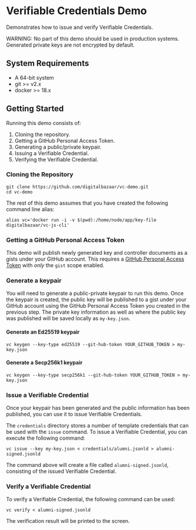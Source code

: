 # Verifiable Credentials Demo

Demonstrates how to issue and verify Verifiable Credentials.

WARNING: No part of this demo should be used in production systems.
         Generated private keys are not encrypted by default.

## System Requirements

- A 64-bit system
- git >= v2.x
- docker >= 18.x

## Getting Started

Running this demo consists of:

1. Cloning the repository.
2. Getting a GitHub Personal Access Token.
3. Generating a public/private keypair.
4. Issuing a Verifiable Credential.
5. Verifying the Verifiable Credential.

### Cloning the Repository

```
git clone https://github.com/digitalbazaar/vc-demo.git
cd vc-demo
```

The rest of this demo assumes that you have created the following command
line alias:

```
alias vc='docker run -i -v $(pwd):/home/node/app/key-file digitalbazaar/vc-js-cli'
```

### Getting a GitHub Personal Access Token

This demo will publish newly generated key and controller documents as a gists
under your GitHub account. This requires a
[GitHub Personal Access Token](https://help.github.com/en/articles/creating-a-personal-access-token-for-the-command-line)
with *only* the `gist` scope enabled.

### Generate a keypair

You will need to generate a public-private keypair to run this demo.
Once the keypair is created, the public key will be published to
a gist under your GitHub account using the GitHub Personal Access
Token you created in the previous step. The private key information
as well as where the public key was published will be saved locally
as `my-key.json`.

#### Generate an Ed25519 keypair
```
vc keygen --key-type ed25519 --git-hub-token YOUR_GITHUB_TOKEN > my-key.json
```
#### Generate a Secp256k1 keypair
```
vc keygen --key-type secp256k1 --git-hub-token YOUR_GITHUB_TOKEN > my-key.json
```

### Issue a Verifiable Credential

Once your keypair has been generated and the public information
has been published, you can use it to issue Verifiable Credentials.

The `credentials` directory stores a number of template credentials
that can be used with the `issue` command. To issue a
Verifiable Credential, you can execute the following command:

```
vc issue --key my-key.json < credentials/alumni.jsonld > alumni-signed.jsonld
```

The command above will create a file called `alumni-signed.jsonld`,
consisting of the issued Verifiable Credential.

### Verify a Verifiable Credential

To verify a Verifiable Credential, the following command can be used:

```
vc verify < alumni-signed.jsonld
```

The verification result will be printed to the screen.
